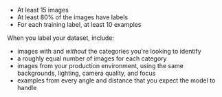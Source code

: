 - At least 15 images
- At least 80% of the images have labels
- For each training label, at least 10 examples

When you label your dataset, include:

- images with and _without_ the categories you're looking to identify
- a roughly equal number of images for each category
- images from your production environment, using the same backgrounds, lighting, camera quality, and focus
- examples from every angle and distance that you expect the model to handle
